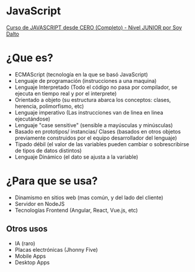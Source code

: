 # JavaScript
[Curso de JAVASCRIPT desde CERO (Completo) - Nivel JUNIOR por Soy Dalto](https://youtu.be/z95mZVUcJ-E?si=CQWAuznxkiIQ2JwP)

# ¿Que es?
- ECMAScript (tecnología en la que se basó JavaScript)
- Lenguaje de programación (instrucciones a una maquina)
- Lenguaje Interpretado (Todo el código no pasa por compilador, se ejecuta en tiempo real y por el interprete)
- Orientado a objeto (su estructura abarca los conceptos: clases, herencia, polimorfismo, etc)
- Lenguaje imperativo (Las instrucciones van de linea en linea ejecutándose)
- Lenguaje "case sensitive" (sensible a mayúsculas y minúsculas)
- Basado en prototipos/ instancias/ Clases (basados en otros objetos previamente construidos por el equipo desarrollador del lenguaje)
- Tipado débil (el valor de las variables pueden cambiar o sobrescribirse de tipos de datos distintos)
- Lenguaje Dinámico (el dato se ajusta a la variable)

# ¿Para que se usa?
- Dinamismo en sitios web (mas común, y del lado del cliente)
- Servidor en NodeJS
- Tecnologías Frontend (Angular, React, Vue.js, etc)
## Otros usos
- IA (raro)
- Placas electrónicas (Jhonny Five)
- Mobile Apps
- Desktop Apps


